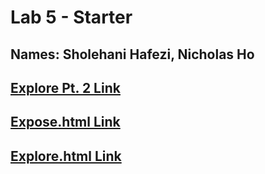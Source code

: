# Lab 5 - Starter
## **Names**: Sholehani Hafezi, Nicholas Ho

## [Explore Pt. 2 Link](https://github.com/Sholehani/intro-github-actions.git)

## [Expose.html Link](https://sholehani.github.io/Lab5_Starter/expose.html)

## [Explore.html Link](https://sholehani.github.io/Lab5_Starter/explore.html)